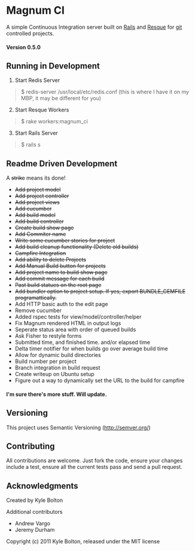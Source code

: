 # Magnum CI
A simple Continuous Integration server built on [Rails](http://rubyonrails.org) and [Resque](http://github.com/defunkt/resque) for [git](http://git-scm.org) controlled projects.

#### Version 0.5.0

## Running in Development

1. Start Redis Server
> $ redis-server /usr/local/etc/redis.conf
(this is where I have it on my MBP, it may be different for you)

2. Start Resque Workers
> $ rake workers:magnum_ci

3. Start Rails Server
> $ rails s

## Readme Driven Development

A <del>strike</del> means its done!

* <del>Add project model</del>
* <del>Add project controller</del>
* <del>Add project views</del>
* <del>Add cucumber</del>
* <del>Add build model</del>
* <del>Add build controller</del>
* <del>Create build show page</del>
* <del>Add Commiter name</del>
* <del>Write some cucumber stories for project</del>
* <del>Add build cleanup functionality (Delete old builds)</del>
* <del>Campfire Integration</del>
* <del>Add ability to delete Projects</del>
* <del>Add Manual Build button for projects</del>
* <del>Add project name to build show page</del>
* <del>Add commit message for each build</del>
* <del>Past build statues on the root page</del>
* <del>Add bundler option to project setup. If yes, export BUNDLE_GEMFILE programattically.</del>
* Add HTTP basic auth to the edit page
* Remove cucumber
* Added rspec tests for view/model/controller/helper
* Fix Magnum rendered HTML in output logs
* Seperate status area with order of queued builds
* Ask Fisher to restyle forms
* Submitted time, and finished time. and/or elapsed time
* Delta timer notifier for when builds go over average build time
* Allow for dynamic build directories
* Build number per project
* Branch integration in build request
* Create writeup on Ubuntu setup
* Figure out a way to dynamically set the URL to the build for campfire

#### I'm sure there's more stuff. Will update.

## Versioning
This project uses Semantic Versioning (http://semver.org/)

## Contributing
All contributions are welcome. Just fork the code, ensure your changes include a test, ensure all the current tests pass and send a pull request.

## Acknowledgments
Created by Kyle Bolton

Additional contributors

* Andrew Vargo
* Jeremy Durham

Copyright (c) 2011 Kyle Bolton, released under the MIT license